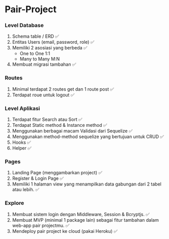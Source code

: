 # Pair-Project

### Level Database
1. Schema table / ERD :white_check_mark:
2. Entitas Users (email, password, role) :white_check_mark:
3. Memiliki 2 asosiasi yang berbeda :white_check_mark:
    - One to One 1:1 
    - Many to Many M:N 
4. Membuat migrasi tambahan :white_check_mark:

### Routes
1. Minimal terdapat 2 routes get dan 1 route post :white_check_mark:
2. Terdapat roue untuk logout :white_check_mark:

### Level Aplikasi
1. Terdapat fitur Search atau Sort :white_check_mark:
2. Terdapat Static method & Instance method :white_check_mark:
3. Menggunakan berbagai macam Validasi dari Sequelize :white_check_mark:
4. Menggunakan method-method sequelize yang bertujuan untuk CRUD :white_check_mark:
5. Hooks :white_check_mark:
6. Helper :white_check_mark:

### Pages

1. Landing Page (menggambarkan project) :white_check_mark:
2. Register & Login Page :white_check_mark:
3. Memiliki 1 halaman view yang menampilkan data gabungan dari 2 tabel atau lebih. :white_check_mark:

### Explore

1. Membuat sistem login dengan Middleware, Session & Bcryptjs. :white_check_mark:
2. Membuat MVP  (minimal 1 package lain) sebagai fitur tambahan dalam web-app pair projectmu. :white_check_mark:
3. Mendeploy pair project ke cloud (pakai Heroku) :white_check_mark:
